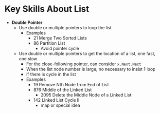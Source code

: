 # Key Skills About List

* **Double Pointer**
    * Use double or multiple pointers to loop the list
      * Examples
        * 21 Merge Two Sorted Lists
        * 86 Partition List
            * Avoid pointer cycle
    * Use double or multiple pointers to get the location of a list, one fast, one slow
      * For the close-following pointer, can consider `x.Next.Next`
      * When the list node number is large, no necessary to insist 1 loop
      * if there is cycle in the list
      * Examples
        * 19 Remove Nth Node from End of List
        * 876 Middle of the Linked List
          * 2095 Delete the Middle Node of a Linked List
        * 142 Linked List Cycle II
          * map or special idea


